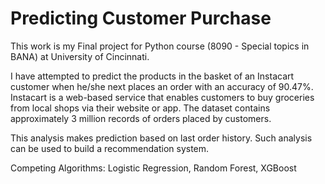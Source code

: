 # Predicting Customer Purchase
This work is my Final project for Python course (8090 - Special topics in BANA) at University of Cincinnati.

I have attempted to predict the products in the basket of an Instacart customer when he/she next places an order with an accuracy of 90.47%. Instacart is a web-based service that enables customers to buy groceries from local shops via their website or app.
The dataset contains approximately 3 million records of orders placed by customers.

This analysis makes prediction based on last order history. Such analysis can be used to build a recommendation system.

Competing Algorithms: Logistic Regression, Random Forest, XGBoost
